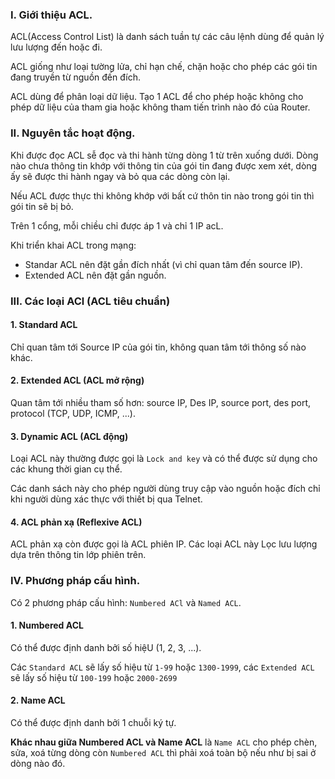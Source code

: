 ### I. Giới thiệu ACL.
ACL(Access Control List) là danh sách tuần tự các câu lệnh dùng để quản lý lưu lượng đến hoặc đi.

ACL giống như loại tường lửa, chỉ hạn chế, chặn hoặc cho phép các gói tin đang truyền từ nguồn đến đích.

ACL dùng để phân loại dữ liệu. Tạo 1 ACL để cho phép hoặc không cho phép dữ liệu của tham gia hoặc không tham tiến trình nào đó của Router.


### II. Nguyên tắc hoạt động.
Khi được đọc ACL sễ đọc và thi hành từng dòng 1 từ trên xuống dưới. Dòng nào chưa thông tin khớp với thông tin của gói tin đang được xem xét, dòng ấy sẽ được thi hành ngay và bỏ qua các dòng còn lại.

Nếu ACL được thực thi không khớp với bất cứ thôn tin nào trong gói tin thì gói tin sẽ bị bỏ.

Trên 1 cổng, mỗi chiều chỉ được áp 1 và chỉ 1 IP acL.

Khi triển khai ACL trong mạng:
- Standar ACL nên đặt gần đích nhất (vì chỉ quan tâm đến source IP).
- Extended ACL nên đặt gần nguồn.


### III. Các loại ACl (ACL tiêu chuẩn)
#### 1. Standard ACL
Chỉ quan tâm tới Source IP của gói tin, không quan tâm tới thông số nào khác.

#### 2. Extended ACL (ACL mở rộng)
Quan tâm tới nhiều tham số hơn: source IP, Des IP, source port, des port, protocol (TCP, UDP, ICMP, ...).


#### 3. Dynamic ACL (ACL động)
Loại ACL này thường được gọi là `Lock and key` và có thể được sử dụng cho các khung thời gian cụ thể.

Các danh sách này cho phép người dùng truy cập vào nguồn hoặc đích chỉ khi người dùng xác thực với thiết bị qua Telnet.

#### 4. ACL phản xạ (Reflexive ACL)
ACL phản xạ còn được gọi là ACL phiên IP. Các loại ACL này Lọc lưu lượng dựa trên thông tin lớp phiên trên.

### IV. Phương pháp cấu hình.
Có 2 phương pháp cấu hình: `Numbered ACl` và `Named ACL`.
#### 1. Numbered ACL
Có thể được định danh bởi số hiệU (1, 2, 3, ...).

Các `Standard ACL` sẽ lấy số hiệu từ `1-99` hoặc `1300-1999`, các `Extended ACL` sẽ lấy số hiệu từ `100-199` hoặc `2000-2699`
#### 2. Name ACL
Có thể được định danh bởi 1 chuỗi ký tự.

**Khác nhau giữa Numbered ACL và Name ACL** là `Name ACL` cho phép chèn, sửa, xoá từng dòng còn `Numbered ACL` thì phải xoá toàn bộ nếu như bị sai ở dòng nào đó.























